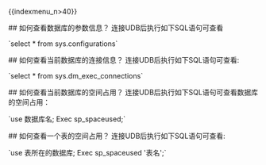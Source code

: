 {{indexmenu_n>40}}

\#\# 如何查看数据库的参数信息？ 连接UDB后执行如下SQL语句可查看

\`select \* from sys.configurations\`

\#\# 如何查看当前数据库的连接信息？ 连接UDB后执行如下SQL语句可查看:

\`select \* from sys.dm\_exec\_connections\`

\#\# 如何查看当前数据库的空间占用？ 连接UDB后执行如下SQL语句可查看数据库的空间占用：

\`use 数据库名; Exec sp\_spaceused;\`

\#\# 如何查看一个表的空间占用？ 连接UDB后执行如下SQL语句可查看:

\`use 表所在的数据库; Exec sp\_spaceused '表名';\`
